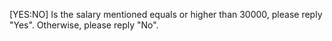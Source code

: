 [YES:NO] Is the salary mentioned equals or higher than 30000, please reply "Yes". Otherwise, please reply "No".
